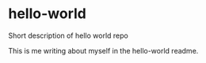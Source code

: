 # hello-world
Short description of hello world repo

This is me writing about myself in the hello-world readme.
